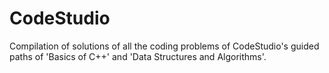 # CodeStudio
Compilation of solutions of all the coding problems of CodeStudio's guided paths of 'Basics of C++' and 'Data Structures and Algorithms'.
